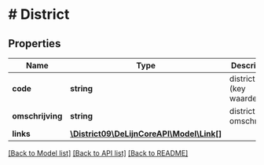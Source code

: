 # # District

## Properties

Name | Type | Description | Notes
------------ | ------------- | ------------- | -------------
**code** | **string** | district code (key waarde) |
**omschrijving** | **string** | district omschrijving |
**links** | [**\District09\DeLijnCoreAPI\Model\Link[]**](Link.md) |  | [optional]

[[Back to Model list]](../../README.md#models) [[Back to API list]](../../README.md#endpoints) [[Back to README]](../../README.md)
